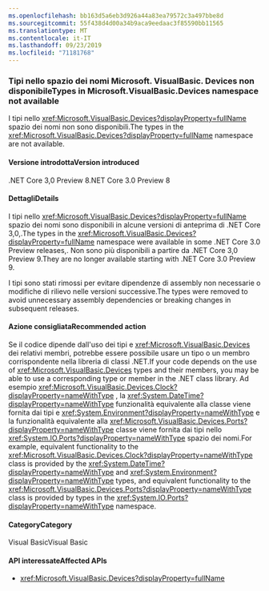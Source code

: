 ```yaml
---
ms.openlocfilehash: bb163d5a6eb3d926a44a83ea79572c3a497bbe8d
ms.sourcegitcommit: 55f438d4d00a34b9aca9eedaac3f85590bb11565
ms.translationtype: MT
ms.contentlocale: it-IT
ms.lasthandoff: 09/23/2019
ms.locfileid: "71181768"
---
```

### <a name="types-in-microsoftvisualbasicdevices-namespace-not-available"></a><span data-ttu-id="bcfd0-101">Tipi nello spazio dei nomi Microsoft. VisualBasic. Devices non disponibile</span><span class="sxs-lookup"><span data-stu-id="bcfd0-101">Types in Microsoft.VisualBasic.Devices namespace not available</span></span>

<span data-ttu-id="bcfd0-102">I tipi nello <xref:Microsoft.VisualBasic.Devices?displayProperty=fullName> spazio dei nomi non sono disponibili.</span><span class="sxs-lookup"><span data-stu-id="bcfd0-102">The types in the <xref:Microsoft.VisualBasic.Devices?displayProperty=fullName> namespace are not available.</span></span>

#### <a name="version-introduced"></a><span data-ttu-id="bcfd0-103">Versione introdotta</span><span class="sxs-lookup"><span data-stu-id="bcfd0-103">Version introduced</span></span>

<span data-ttu-id="bcfd0-104">.NET Core 3,0 Preview 8</span><span class="sxs-lookup"><span data-stu-id="bcfd0-104">.NET Core 3.0 Preview 8</span></span>

#### <a name="details"></a><span data-ttu-id="bcfd0-105">Dettagli</span><span class="sxs-lookup"><span data-stu-id="bcfd0-105">Details</span></span>

<span data-ttu-id="bcfd0-106">I tipi nello <xref:Microsoft.VisualBasic.Devices?displayProperty=fullName> spazio dei nomi sono disponibili in alcune versioni di anteprima di .NET Core 3,0,.</span><span class="sxs-lookup"><span data-stu-id="bcfd0-106">The types in the <xref:Microsoft.VisualBasic.Devices?displayProperty=fullName> namespace were available in some .NET Core 3.0 Preview releases,.</span></span> <span data-ttu-id="bcfd0-107">Non sono più disponibili a partire da .NET Core 3,0 Preview 9.</span><span class="sxs-lookup"><span data-stu-id="bcfd0-107">They are no longer available starting with .NET Core 3.0 Preview 9.</span></span>

<span data-ttu-id="bcfd0-108">I tipi sono stati rimossi per evitare dipendenze di assembly non necessarie o modifiche di rilievo nelle versioni successive.</span><span class="sxs-lookup"><span data-stu-id="bcfd0-108">The types were removed to avoid unnecessary assembly dependencies or breaking changes in subsequent releases.</span></span>
 
#### <a name="recommended-action"></a><span data-ttu-id="bcfd0-109">Azione consigliata</span><span class="sxs-lookup"><span data-stu-id="bcfd0-109">Recommended action</span></span>

<span data-ttu-id="bcfd0-110">Se il codice dipende dall'uso dei tipi e <xref:Microsoft.VisualBasic.Devices> dei relativi membri, potrebbe essere possibile usare un tipo o un membro corrispondente nella libreria di classi .NET.</span><span class="sxs-lookup"><span data-stu-id="bcfd0-110">If your code depends on the use of <xref:Microsoft.VisualBasic.Devices> types and their members, you may be able to use a corresponding type or member in the .NET class library.</span></span> <span data-ttu-id="bcfd0-111">Ad esempio <xref:Microsoft.VisualBasic.Devices.Clock?displayProperty=nameWithType> , la <xref:System.DateTime?displayProperty=nameWithType> funzionalità equivalente alla classe viene fornita dai tipi e <xref:System.Environment?displayProperty=nameWithType> e la funzionalità equivalente alla <xref:Microsoft.VisualBasic.Devices.Ports?displayProperty=nameWithType> classe viene fornita dai tipi nello <xref:System.IO.Ports?displayProperty=nameWithType> spazio dei nomi.</span><span class="sxs-lookup"><span data-stu-id="bcfd0-111">For example, equivalent functionality to the <xref:Microsoft.VisualBasic.Devices.Clock?displayProperty=nameWithType> class is provided by the <xref:System.DateTime?displayProperty=nameWithType> and <xref:System.Environment?displayProperty=nameWithType> types, and equivalent functionality to the <xref:Microsoft.VisualBasic.Devices.Ports?displayProperty=nameWithType> class is provided by types in the <xref:System.IO.Ports?displayProperty=nameWithType> namespace.</span></span>

#### <a name="category"></a><span data-ttu-id="bcfd0-112">Category</span><span class="sxs-lookup"><span data-stu-id="bcfd0-112">Category</span></span>

<span data-ttu-id="bcfd0-113">Visual Basic</span><span class="sxs-lookup"><span data-stu-id="bcfd0-113">Visual Basic</span></span>

#### <a name="affected-apis"></a><span data-ttu-id="bcfd0-114">API interessate</span><span class="sxs-lookup"><span data-stu-id="bcfd0-114">Affected APIs</span></span>

- <xref:Microsoft.VisualBasic.Devices?displayProperty=fullName>

<!--

### Affected APIs

- `N:Microsoft.VisualBasic.Devices`

-- >

